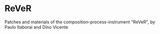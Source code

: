 # ReVeR
Patches and materials of the composition-process-instrument "ReVeR", by Paulo Itaborai and Dino Vicente
